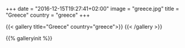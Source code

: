 +++
date = "2016-12-15T19:27:41+02:00"
image = "greece.jpg"
title = "Greece"
country = "greece"
+++

{{< gallery title="Greece" country="greece">}}
{{< /gallery >}}

{{% galleryinit %}}
